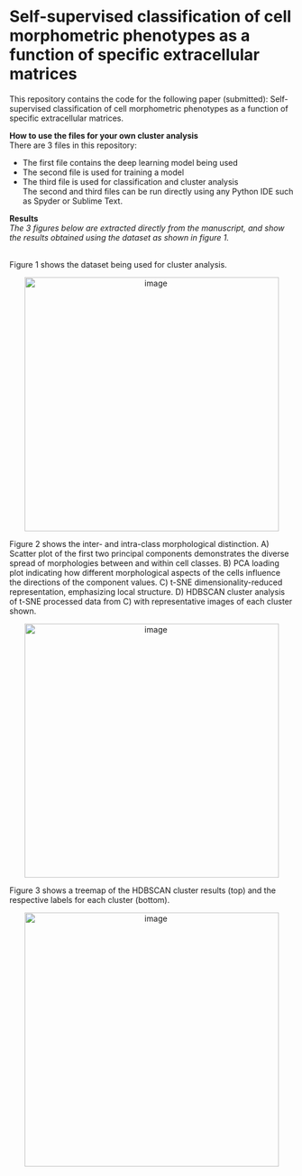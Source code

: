 # Self-supervised classification of cell morphometric phenotypes as a function of specific extracellular matrices
This repository contains the code for the following paper (submitted): Self-supervised classification of cell morphometric phenotypes as a function of specific extracellular matrices.

**How to use the files for your own cluster analysis**<br />
There are 3 files in this repository:<br />
- The first file contains the deep learning model being used
- The second file is used for training a model
- The third file is used for classification and cluster analysis<br />
The second and third files can be run directly using any Python IDE such as Spyder or Sublime Text. 

**Results**<br />
*The 3 figures below are extracted directly from the manuscript, and show the results obtained using the dataset as shown in figure 1.*<br /><br />

Figure 1 shows the dataset being used for cluster analysis.<br />
<p align="center">
<img width="451" alt="image" src="https://user-images.githubusercontent.com/56214779/179389766-295cf958-b4a5-4164-bbd2-48ad3776db63.png">
</p>

Figure 2 shows the inter- and intra-class morphological distinction.  A) Scatter plot of the first two principal components demonstrates the diverse spread of morphologies between and within cell classes. B) PCA loading plot indicating how different morphological aspects of the cells influence the directions of the component values. C) t-SNE dimensionality-reduced representation, emphasizing local structure. D) HDBSCAN cluster analysis of t-SNE processed data from C) with representative images of each cluster shown.<br />
<p align="center">
<img width="451" alt="image" src="https://user-images.githubusercontent.com/56214779/179389955-6b13aef1-4a73-4fdd-a398-a73ea86d8c54.png">
</p>

Figure 3 shows a treemap of the HDBSCAN cluster results (top) and the respective labels for each cluster (bottom).<br />
<p align="center">
<img width="451" alt="image" src="https://user-images.githubusercontent.com/56214779/179389709-fb9ebe45-be69-4007-bb87-7a9d0c4c00e4.png">
</p>
